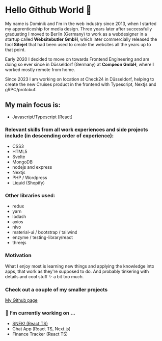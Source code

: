 # Hello Github World 👋

My name is Dominik and I'm in the web industry since 2013, when I started my apprenticeship for media design.
Three years later after successfully graduating I moved to Berlin (Germany) to work as a webdesigner in a startup called **Websitebutler GmbH**, which later commercially released the tool **Sitejet** that had been used to create the websites all the years up to that point.

Early 2020 I decided to move on towards Frontend Engineering and am doing so ever since in Düsseldorf (Germany) at **Compeon GmbH**, where I worked mostly remote from home.

Since 2023 I am working on location at Check24 in Düsseldorf, helping to create the new Cruises product in the frontend with Typescript, Nextjs and gRPC/protobuf.

## My main focus is:
- Javascript/Typescript (React)

### Relevant skills from all work experiences and side projects include (in descending order of experience):
- CSS3
- HTML5
- Svelte
- MongoDB
- nodejs and express
- Nextjs
- PHP / Wordpress
- Liquid (Shopify)

### Other libraries used:
- redux
- yarn
- lodash
- axios
- nivo
- material-ui / bootstrap / tailwind
- enzyme / testing-library/react
- threejs

### Motivation
What I enjoy most is learning new things and applying the knowledge into apps, that work as they're supposed to do. 
And probably tinkering with details and cool stuff ✨ a bit too much.

### Check out a couple of my smaller projects

[My Github page](https://dominikfischer86.github.io/)


### 🔭 I’m currently working on ...
- [SNEK! (React TS)](https://dominikfischer86.github.io/snek)
- Chat App (React TS, Next.js)
- Finance Tracker (React TS)

<!--
**DominikFischer86/DominikFischer86** is a ✨ _special_ ✨ repository because its `README.md` (this file) appears on your GitHub profile.

Here are some ideas to get you started:

- 🔭 I’m currently working on ...
- 🌱 I’m currently learning ...
- 👯 I’m looking to collaborate on ...
- 🤔 I’m looking for help with ...
- 💬 Ask me about ...
- 📫 How to reach me: ...
- 😄 Pronouns: ...
- ⚡ Fun fact: ...
-->
